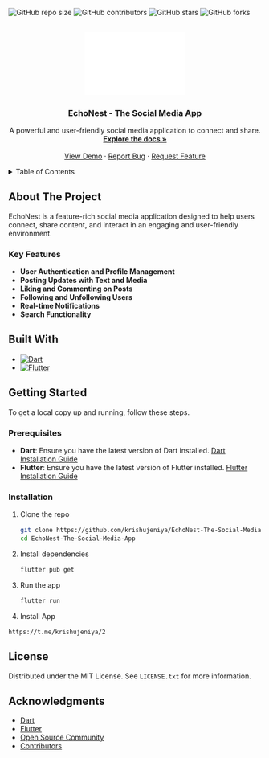 <a id="readme-top"></a>



![GitHub repo size](https://img.shields.io/github/repo-size/krishujeniya/EchoNest-The-Social-Media-App)
![GitHub contributors](https://img.shields.io/github/contributors/krishujeniya/EchoNest-The-Social-Media-App)
![GitHub stars](https://img.shields.io/github/stars/krishujeniya/EchoNest-The-Social-Media-App?style=social)
![GitHub forks](https://img.shields.io/github/forks/krishujeniya/EchoNest-The-Social-Media-App?style=social)


<!-- PROJECT LOGO -->
<br />
<div align="center">
  <a href="https://github.com/krishujeniya/EchoNest-The-Social-Media-App">
    <img src="assets/iw.png" alt="Logo" width="200px">
  </a>

  <h3 align="center">EchoNest - The Social Media App</h3>

  <p align="center">
    A powerful and user-friendly social media application to connect and share.
    <br />
    <a href="https://github.com/krishujeniya/EchoNest-The-Social-Media-App"><strong>Explore the docs »</strong></a>
    <br />
    <br />
    <a href="https://github.com/krishujeniya/EchoNest-The-Social-Media-App">View Demo</a>
    ·
    <a href="https://github.com/krishujeniya/EchoNest-The-Social-Media-App/issues">Report Bug</a>
    ·
    <a href="https://github.com/krishujeniya/EchoNest-The-Social-Media-App/issues">Request Feature</a>
  </p>
</div>

<!-- TABLE OF CONTENTS -->
<details>
  <summary>Table of Contents</summary>
  <ol>
    <li>
      <a href="#about-the-project">About The Project</a>
      <ul>
        <li><a href="#built-with">Built With</a></li>
      </ul>
    </li>
    <li>
      <a href="#getting-started">Getting Started</a>
      <ul>
        <li><a href="#prerequisites">Prerequisites</a></li>
        <li><a href="#installation">Installation</a></li>
      </ul>
    </li>
    <li><a href="#license">License</a></li>
    <li><a href="#acknowledgments">Acknowledgments</a></li>
  </ol>
</details>

<!-- ABOUT THE PROJECT -->
## About The Project

EchoNest is a feature-rich social media application designed to help users connect, share content, and interact in an engaging and user-friendly environment.

### Key Features

- **User Authentication and Profile Management**
- **Posting Updates with Text and Media**
- **Liking and Commenting on Posts**
- **Following and Unfollowing Users**
- **Real-time Notifications**
- **Search Functionality**



## Built With

- [![Dart](https://img.shields.io/badge/Dart-0175C2?style=for-the-badge&logo=dart&logoColor=white)](https://dart.dev/)
- [![Flutter](https://img.shields.io/badge/Flutter-02569B?style=for-the-badge&logo=flutter&logoColor=white)](https://flutter.dev/)




<!-- GETTING STARTED -->
## Getting Started

To get a local copy up and running, follow these steps.

### Prerequisites

- **Dart**: Ensure you have the latest version of Dart installed. [Dart Installation Guide](https://dart.dev/get-dart)
- **Flutter**: Ensure you have the latest version of Flutter installed. [Flutter Installation Guide](https://flutter.dev/docs/get-started/install)

### Installation

1. Clone the repo
   ```sh
   git clone https://github.com/krishujeniya/EchoNest-The-Social-Media-App.git
   cd EchoNest-The-Social-Media-App
   ```
2. Install dependencies
   ```sh
   flutter pub get
   ```
3. Run the app
   ```sh
   flutter run
   ```
4. Install App
```
https://t.me/krishujeniya/2
   ```

<!-- LICENSE -->
## License

Distributed under the MIT License. See `LICENSE.txt` for more information.



<!-- ACKNOWLEDGMENTS -->
## Acknowledgments

* [Dart](https://dart.dev/)
* [Flutter](https://flutter.dev/)
* [Open Source Community](https://opensource.org/)
* [Contributors](https://github.com/krishujeniya/EchoNest-The-Social-Media-App/graphs/contributors)
